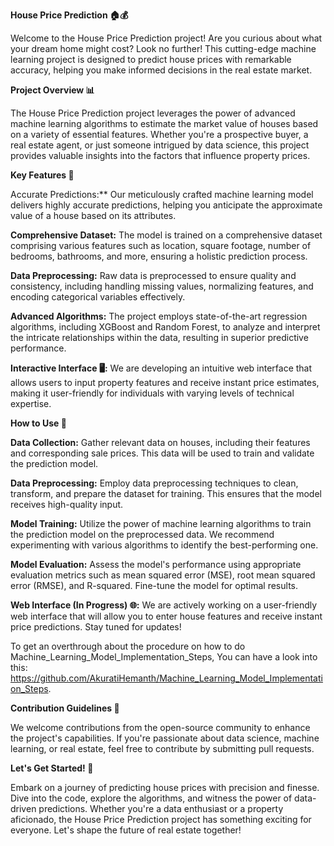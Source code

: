 **House Price Prediction 🏠💰**

Welcome to the House Price Prediction project! Are you curious about what your dream home might cost? Look no further! This cutting-edge machine learning project is designed to predict house prices with remarkable accuracy, helping you make informed decisions in the real estate market.

**Project Overview 📊**

The House Price Prediction project leverages the power of advanced machine learning algorithms to estimate the market value of houses based on a variety of essential features. Whether you're a prospective buyer, a real estate agent, or just someone intrigued by data science, this project provides valuable insights into the factors that influence property prices.

**Key Features 🌟**

Accurate Predictions:** Our meticulously crafted machine learning model delivers highly accurate predictions, helping you anticipate the approximate value of a house based on its attributes.

**Comprehensive Dataset:** The model is trained on a comprehensive dataset comprising various features such as location, square footage, number of bedrooms, bathrooms, and more, ensuring a holistic prediction process.

**Data Preprocessing:** Raw data is preprocessed to ensure quality and consistency, including handling missing values, normalizing features, and encoding categorical variables effectively.

**Advanced Algorithms:** The project employs state-of-the-art regression algorithms, including XGBoost and Random Forest, to analyze and interpret the intricate relationships within the data, resulting in superior predictive performance.

**Interactive Interface 🖥️:** We are developing an intuitive web interface that allows users to input property features and receive instant price estimates, making it user-friendly for individuals with varying levels of technical expertise.

**How to Use 🚀**

**Data Collection:** Gather relevant data on houses, including their features and corresponding sale prices. This data will be used to train and validate the prediction model.

**Data Preprocessing:** Employ data preprocessing techniques to clean, transform, and prepare the dataset for training. This ensures that the model receives high-quality input.

**Model Training:** Utilize the power of machine learning algorithms to train the prediction model on the preprocessed data. We recommend experimenting with various algorithms to identify the best-performing one.

**Model Evaluation:** Assess the model's performance using appropriate evaluation metrics such as mean squared error (MSE), root mean squared error (RMSE), and R-squared. Fine-tune the model for optimal results.

**Web Interface (In Progress) 🌐:** We are actively working on a user-friendly web interface that will allow you to enter house features and receive instant price predictions. Stay tuned for updates!

To get an overthrough about the procedure on how to do Machine_Learning_Model_Implementation_Steps,
You can have a look into this: https://github.com/AkuratiHemanth/Machine_Learning_Model_Implementation_Steps.

**Contribution Guidelines 🤝**

We welcome contributions from the open-source community to enhance the project's capabilities. If you're passionate about data science, machine learning, or real estate, feel free to contribute by submitting pull requests.

**Let's Get Started! 🎉**

Embark on a journey of predicting house prices with precision and finesse. Dive into the code, explore the algorithms, and witness the power of data-driven predictions. Whether you're a data enthusiast or a property aficionado, the House Price Prediction project has something exciting for everyone. Let's shape the future of real estate together!

